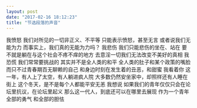 ```yaml
---
layout: post
date: "2017-02-16 18:12:23"
title: "节选段落的声音"
---
```



我愤怒
我们对所见的一切非正义、不平等
只能表示愤怒，甚至无言
或者说我们无能为力
而事实上，我们真的无能为力吗？
我悲伤
我们只能悲伤的坐在、站在
要不就是躺在与这个社会不疼不痒的地方
去意淫一切我们无法改变不美好的真相
我恐慌
我们常常要挑战的
其实并不是全人类的和平
全人类的肚子和某个政策的嘴脸
而只不过青春期百无聊赖的自己
和身边时刻在发生着的丑恶，和甜蜜
我看着你
这一年，有人上了太空，有人躺进疯人院
大多数仍然安坐家中，却照样还有人睡在街上
这个冬天，是不是每个人都能平安无恙
我想说
如果我们的青年仅仅只会在论坛里抗议，在论坛里起义
那么这一代人，到底还可以在哪里去展现
作为一个青年全部的勇气
和全部的胆怯
